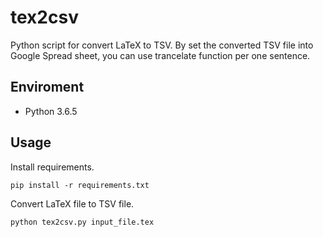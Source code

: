 # tex2csv
Python script for convert LaTeX to TSV. By set the converted TSV file into Google Spread sheet, you can use trancelate function per one sentence.

## Enviroment
- Python 3.6.5

## Usage
Install requirements.
```
pip install -r requirements.txt
```
Convert LaTeX file to TSV file.
```
python tex2csv.py input_file.tex
```
